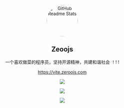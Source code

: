 <p align="center">
 <img width="100px" src="https://avatars.githubusercontent.com/u/76021130?v=4" align="center" alt="GitHub Readme Stats" style="border-radius: 50%"/>
 <h2 align="center">Zeoojs</h2>
 <p align="center">一个喜欢做菜的程序员，坚持开源精神，共建和谐社会 ！! !</p>
</p>

<p align="center">
  <a href="https://vite.zeroojs.com" target="_blank">
    https://vite.zeroojs.com
  </a>
</p>

<p align="center">
  <img src="https://github-readme-stats.vercel.app/api/top-langs/?username=zeroojs"/>
</p>

<p align="center">
  <img src="https://github-readme-stats.vercel.app/api?username=zeroojs&show_icons=true&count_private=true&hide=prs&theme=outrun">
</p>

<p align="center">
  <a href="https://github.com/smallMote?tab=overview&from=2020-12-01&to=2020-12-31">
    <img src="https://github-readme-stats.vercel.app/api?username=smallMote&show_icons=true&count_private=true&hide=prs&theme=outrun" />
  </a>
</p>
